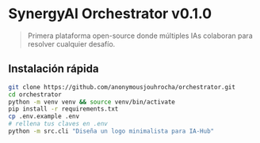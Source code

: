 # SynergyAI Orchestrator v0.1.0
> Primera plataforma open-source donde múltiples IAs colaboran para resolver cualquier desafío.

## Instalación rápida
```bash
git clone https://github.com/anonymousjouhrocha/orchestrator.git
cd orchestrator
python -m venv venv && source venv/bin/activate
pip install -r requirements.txt
cp .env.example .env
# rellena tus claves en .env
python -m src.cli "Diseña un logo minimalista para IA-Hub"